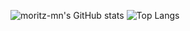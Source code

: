 ![moritz-mn's GitHub stats](https://github-readme-stats.vercel.app/api?username=moritz-mn&count_private=true&show_icons=true&theme=onedark) 
![Top Langs](https://github-readme-stats.vercel.app/api/top-langs/?username=moritz-mn&theme=onedark&&layout=compact) 
